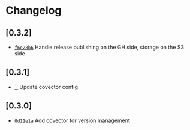 # Changelog

## \[0.3.2]

- [`f6e28b6`](https://github.com/johncarmack1984/my-tauri-updater/commit/f6e28b631e3af8142c74e129fc388bbee9feafa9) Handle release publishing on the GH side, storage on the S3 side

## \[0.3.1]

- [\`\`](https://github.com/johncarmack1984/my-tauri-updater/commit/undefined) Update covector config

## \[0.3.0]

- [`0d11e1a`](https://github.com/johncarmack1984/my-tauri-updater/commit/0d11e1ac8a1bc94f40eace7c29065c181d50fd28) Add covector for version management
